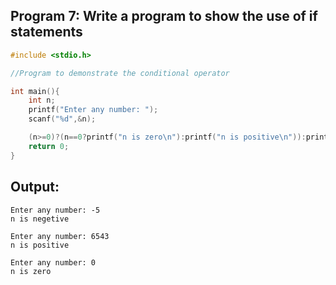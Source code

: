 ## Program 7: Write a program to show the use of if statements

```c
#include <stdio.h>

//Program to demonstrate the conditional operator

int main(){
    int n;
    printf("Enter any number: ");
    scanf("%d",&n);

    (n>=0)?(n==0?printf("n is zero\n"):printf("n is positive\n")):printf("n is negetive\n");
    return 0;
}
```

## Output:
```
Enter any number: -5
n is negetive
```
```
Enter any number: 6543
n is positive
```
```
Enter any number: 0
n is zero
```
